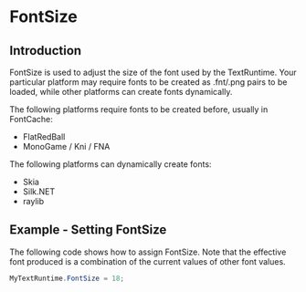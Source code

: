 # FontSize

## Introduction

FontSize is used to adjust the size of the font used by the TextRuntime. Your particular platform may require fonts to be created as .fnt/.png pairs to be loaded, while other platforms can create fonts dynamically.

The following platforms require fonts to be created before, usually in FontCache:

* FlatRedBall
* MonoGame / Kni / FNA

The following platforms can dynamically create fonts:

* Skia
* Silk.NET
* raylib

## Example - Setting FontSize

The following code shows how to assign FontSize. Note that the effective font produced is a combination of the current values of other font values.

```csharp
MyTextRuntime.FontSize = 18;
```
